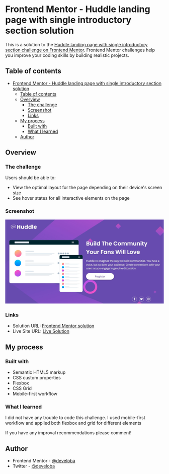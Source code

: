 # Frontend Mentor - Huddle landing page with single introductory section solution

This is a solution to the [Huddle landing page with single introductory section challenge on Frontend Mentor](https://www.frontendmentor.io/challenges/huddle-landing-page-with-a-single-introductory-section-B_2Wvxgi0). Frontend Mentor challenges help you improve your coding skills by building realistic projects. 

## Table of contents

- [Frontend Mentor - Huddle landing page with single introductory section solution](#frontend-mentor---huddle-landing-page-with-single-introductory-section-solution)
  - [Table of contents](#table-of-contents)
  - [Overview](#overview)
    - [The challenge](#the-challenge)
    - [Screenshot](#screenshot)
    - [Links](#links)
  - [My process](#my-process)
    - [Built with](#built-with)
    - [What I learned](#what-i-learned)
  - [Author](#author)

## Overview

### The challenge

Users should be able to:

- View the optimal layout for the page depending on their device's screen size
- See hover states for all interactive elements on the page

### Screenshot

![](./images/preview.JPG)

### Links

- Solution URL: [Frontend Mentor solution]()
- Live Site URL: [Live Solution]()

## My process

### Built with

- Semantic HTML5 markup
- CSS custom properties
- Flexbox
- CSS Grid
- Mobile-first workflow


### What I learned

I did not have any trouble to code this challenge. I used mobile-first workflow and applied both flexbox and grid for different elements

If you have any improval recommendations please comment!


## Author

- Frontend Mentor - [@develoba](https://www.frontendmentor.io/profile/develoba)
- Twitter - [@develoba](https://www.twitter.com/develoba)


